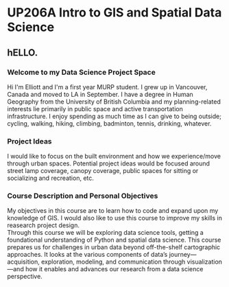 # UP206A Intro to GIS and Spatial Data Science  
## hELLO.
### Welcome to my Data Science Project Space
Hi I'm Elliott and I'm a first year MURP student. I grew up in Vancouver, Canada and moved to LA in September. I have a degree in Human Geography from the University of British Columbia and my planning-related interests lie primarily in public space and active transportation infrastructure. I enjoy spending as much time as I can give to being outside; cycling, walking, hiking, climbing, badminton, tennis, drinking, whatever.

### Project Ideas
I would like to focus on the built environment and how we experience/move through urban spaces. Potential project ideas would be focused around street lamp coverage, canopy coverage, public spaces for sitting or socializing and recreation, etc. 

### Course Description and Personal Objectives
My objectives in this course are to learn how to code and expand upon my knowledge of GIS. I would also like to use this course to improve my skills in reasearch project design.
<br> Through this course we will be exploring data science tools, getting a foundational understanding of Python and spatial data science. This course prepares us for challenges in urban data beyond off-the-shelf cartographic approaches. It looks at the various components of data’s journey—acquisition, exploration, modeling, and communication through visualization—and how it enables and advances our research from a data science perspective.
